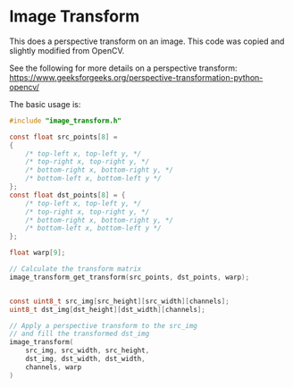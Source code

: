 Image Transform
==========================


This does a perspective transform on an image.
This code was copied and slightly modified from OpenCV.

See the following for more details on a perspective transform:
https://www.geeksforgeeks.org/perspective-transformation-python-opencv/




The basic usage is:

```c
#include "image_transform.h"

const float src_points[8] = 
{
    /* top-left x, top-left y, */
    /* top-right x, top-right y, */
    /* bottom-right x, bottom-right y, */
    /* bottom-left x, bottom-left y */
};
const float dst_points[8] = {
    /* top-left x, top-left y, */
    /* top-right x, top-right y, */
    /* bottom-right x, bottom-right y, */
    /* bottom-left x, bottom-left y */
};

float warp[9];

// Calculate the transform matrix
image_transform_get_transform(src_points, dst_points, warp);


const uint8_t src_img[src_height][src_width][channels];
uint8_t dst_img[dst_height][dst_width][channels];

// Apply a perspective transform to the src_img
// and fill the transformed dst_img
image_transform(
    src_img, src_width, src_height,
    dst_img, dst_width, dst_width,
    channels, warp
)


```
